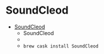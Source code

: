 # SoundCleod
- [SoundCleod](https://soundcleod.com/)
  -  SoundCleod
  - 
  - `brew cask install SoundCleod`
